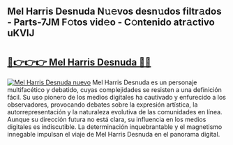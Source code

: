 ## Mel Harris Desnuda N𝚞𝚎vos desn𝚞dos filtr𝚊dos - Parts-7JM F𝚘tos vid𝚎o - C𝚘ntenido atr𝚊ctivo uKVIJ

# <h2><a href="http://mbatjyc.tromn.icu/?c=Mel+Harris+Desnuda">🔗👉👉👉 Mel Harris Desnuda 🔗🔗</a></h2>

[![Mel Harris Desnuda nuevo](https://i.imgur.com/pEAQMta.gif)](http://mbatjyc.tromn.icu/?c=Mel+Harris+Desnuda)
Mel Harris Desnuda es un personaje multifacético y debatido, cuyas complejidades se resisten a una definición fácil.  Su uso pionero de los medios digitales ha cautivado y enfurecido a los observadores, provocando debates sobre la expresión artística, la autorrepresentación y la naturaleza evolutiva de las comunidades en línea. Aunque su dirección futura no está clara, su influencia en los medios digitales es indiscutible. La determinación inquebrantable y el magnetismo innegable impulsan el viaje de Mel Harris Desnuda en el panorama digital.

